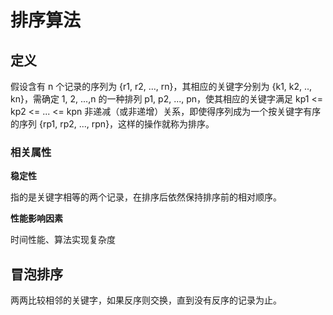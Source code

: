 # 排序算法

## 定义

假设含有 n 个记录的序列为 {r1, r2, ..., rn}，其相应的关键字分别为 {k1, k2, .., kn}，需确定 1, 2, ...,n 的一种排列 p1, p2, ..., pn，使其相应的关键字满足 kp1 <= kp2 <= ... <= kpn 非递减（或非递增）关系，即使得序列成为一个按关键字有序的序列 {rp1, rp2, ..., rpn}，这样的操作就称为排序。

### 相关属性

**稳定性**

指的是关键字相等的两个记录，在排序后依然保持排序前的相对顺序。

**性能影响因素**

时间性能、算法实现复杂度

## 冒泡排序

两两比较相邻的关键字，如果反序则交换，直到没有反序的记录为止。

